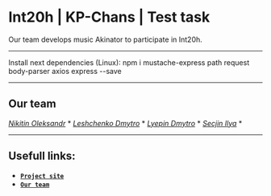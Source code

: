#  Int20h | KP-Chans | Test task

Our team develops music Akinator to participate in Int20h.
***
Install next dependencies (Linux):
npm i mustache-express path request body-parser axios express --save
***
## **Our team**
[*Nikitin Oleksandr*](https://github.com/arcanit33)
*
[*Leshchenko Dmytro*](https://github.com/Xasturr)
*
[*Lyepin Dmytro*](https://github.com/acsellW)
*
[*Secjin Ilya*](https://github.com/se4inilya)
*
***  
## Usefull links:
-	[**`Project site`**](https://muzzakin.herokuapp.com)
-	[**`Our team`**](https://github.com/KP-Chans/Int20h)

